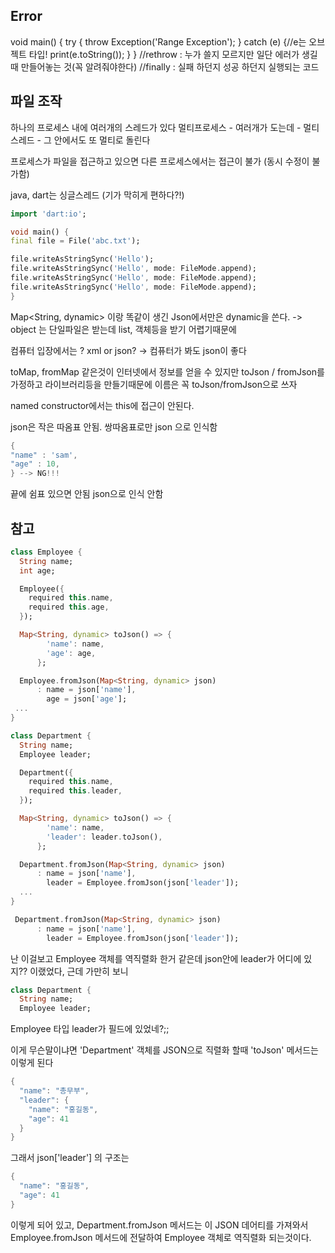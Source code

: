## Error
void main() {
try {
throw Exception('Range Exception');
} catch (e) {//e는 오브젝트 타입!
print(e.toString());
}
}
//rethrow : 누가 쓸지 모르지만 일단 에러가 생길 때 만들어놓는 것(꼭 알려줘야한다)
//finally : 실패 하던지 성공 하던지 실행되는 코드

## 파일 조작
하나의 프로세스 내에 여러개의 스레드가 있다
멀티프로세스 - 여러개가 도는데 - 멀티스레드 - 그 안에서도 또 멀티로 돌린다

프로세스가 파일을 접근하고 있으면 다른 프로세스에서는 접근이 불가 (동시 수정이 불가함)

java, dart는 싱글스레드 (기가 막히게 편하다?!)

```dart
import 'dart:io';

void main() {
final file = File('abc.txt');

file.writeAsStringSync('Hello');
file.writeAsStringSync('Hello', mode: FileMode.append);
file.writeAsStringSync('Hello', mode: FileMode.append);
file.writeAsStringSync('Hello', mode: FileMode.append);
}

```

Map<String, dynamic> 이랑 똑같이 생긴 Json에서만은 dynamic을 쓴다.
-> object 는 단일파일은 받는데 list, 객체등을 받기 어렵기때문에

컴퓨터 입장에서는 ? xml or json?
-> 컴퓨터가 봐도 json이 좋다

toMap, fromMap 같은것이 인터넷에서 정보를 얻을 수 있지만
toJson / fromJson를 가정하고 라이브러리등을 만들기때문에 이름은 꼭 toJson/fromJson으로 쓰자

named constructor에서는 this에 접근이 안된다.

json은 작은 따옴표 안됨. 쌍따옴표로만 json 으로 인식함
```dart
{
"name" : 'sam',
"age" : 10,
} --> NG!!!

```

끝에 쉼표 있으면 안됨 json으로 인식 안함

## 참고

```dart
class Employee {
  String name;
  int age;

  Employee({
    required this.name,
    required this.age,
  });

  Map<String, dynamic> toJson() => {
        'name': name,
        'age': age,
      };

  Employee.fromJson(Map<String, dynamic> json)
      : name = json['name'],
        age = json['age'];
 ...
}


```
```dart
class Department {
  String name;
  Employee leader;

  Department({
    required this.name,
    required this.leader,
  });

  Map<String, dynamic> toJson() => {
        'name': name,
        'leader': leader.toJson(),
      };

  Department.fromJson(Map<String, dynamic> json)
      : name = json['name'],
        leader = Employee.fromJson(json['leader']);
  ...
}

```

```dart
 Department.fromJson(Map<String, dynamic> json)
      : name = json['name'],
        leader = Employee.fromJson(json['leader']);
```
난 이걸보고 Employee 객체를 역직렬화 한거 같은데 json안에 leader가 어디에 있지??
이랬었다, 근데 가만히 보니

```dart
class Department {
  String name;
  Employee leader;
```
Employee 타입 leader가 필드에 있었네?;;

이게 무슨말이냐면 'Department' 객체를 JSON으로 직렬화 할때 'toJson' 메서드는 이렇게 된다

```dart
{
  "name": "총무부",
  "leader": {
    "name": "홍길동",
    "age": 41
  }
}

```
그래서 json['leader'] 의 구조는  
```dart
{
  "name": "홍길동",
  "age": 41
}

```
이렇게 되어 있고, Department.fromJson 메서드는 이 JSON 데어티를 가져와서
Employee.fromJson 메서드에 전달하여 Employee 객체로 역직렬화 되는것이다.


